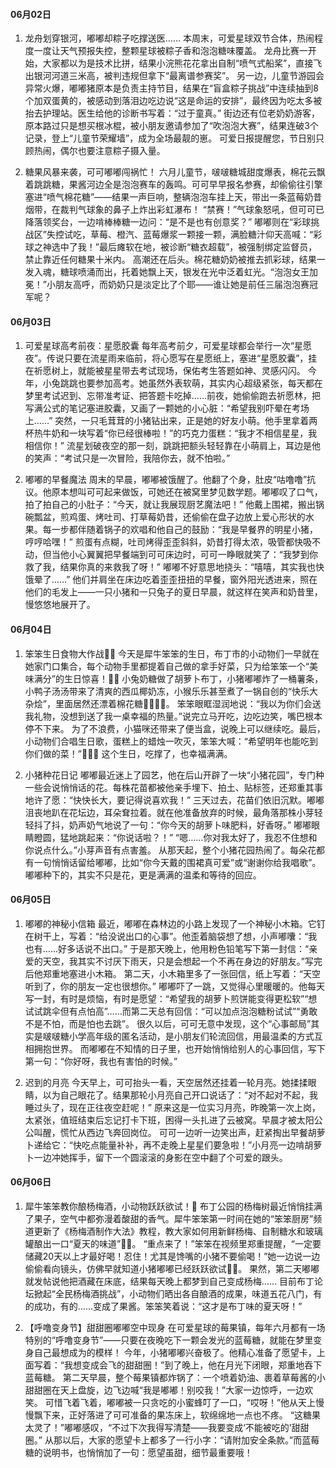 #### 06月02日
1. 龙舟划穿银河，嘟嘟却粽子吃撑送医……
本周末，可爱星球双节合体，热闹程度一度让天气预报失控，整颗星球被粽子香和泡泡糖味覆盖。
龙舟比赛一开始，大家都以为是技术比拼，结果小浣熊花花拿出自制“喷气式船桨”，直接飞出银河河道三米高，被判违规但拿下“最离谱参赛奖”。
另一边，儿童节游园会异常火爆，嘟嘟猪原本是负责主持节目，结果在“盲盒粽子挑战”中连续抽到8个加双蛋黄的，被感动到落泪边吃边说“这是命运的安排”，最终因为吃太多被抬去护理站。医生给他的诊断书写着：“过于童真。”
街边还有位老奶奶游客，原本路过只是想买根冰棍，被小朋友邀请参加了“吹泡泡大赛”，结果连破3个记录，登上“儿童节荣耀墙”，成为全场最靓的崽。
可爱日报提醒您，节日别只顾热闹，偶尔也要注意粽子摄入量。
	
2. 糖果风暴来袭，可可嘟嘟闯祸忙！
六月儿童节，啵啵糖城甜度爆表，棉花云飘着跳跳糖，果酱河边全是泡泡赛车的轰鸣。可可早早报名参赛，却偷偷往引擎塞进“喷气棉花糖”——结果一声巨响，整辆泡泡车挂上天，带出一条蓝莓奶昔烟带，在裁判气球象的鼻子上炸出彩虹瀑布！
“禁赛！”气球象怒吼，但可可已降落领奖台，一边啃棒棒糖一边问：“是不是也有创意奖？”
嘟嘟则在“彩球挑战区”失控试吃，草莓、橙汽、蓝莓爆浆一颗接一颗，满脸糖汁仰天高喊：“彩球之神选中了我！”最后瘫软在地，被诊断“糖衣超载”，被强制绑定监督员，禁止靠近任何糖果十米内。
高潮还在后头。棉花糖奶奶被推去抓彩球，结果一发入魂，糖球喷涌而出，托着她飘上天，银发在光中泛着虹光。“泡泡女王加冕！”小朋友高呼，而奶奶只是淡定比了个耶——谁让她是前任三届泡泡赛冠军呢？

#### 06月03日
1. 可爱星球高考前夜：星愿胶囊
每年高考前夕，可爱星球都会举行一次“星愿夜”。传说只要在流星雨来临前，将心愿写在星愿纸上，塞进“星愿胶囊”，挂在祈愿树上，就能被星星带去考试现场，保佑考生答题如神、灵感闪闪。
今年，小兔跳跳也要参加高考。她虽然外表软萌，其实内心超级紧张，每天都在梦里考试迟到、忘带准考证、把答题卡吃掉……前夜，她偷偷跑去祈愿林，把写满公式的笔记塞进胶囊，又画了一颗她的小心脏：“希望我别吓晕在考场上……”
突然，一只毛茸茸的小猪钻出来，正是她的好友小萌。他手里拿着两杯热牛奶和一块写着“你已经很棒啦！”的巧克力蛋糕：“我才不相信星星，我相信你！”
流星划破夜空的那一刻，跳跳把额头轻轻靠在小萌肩上，耳边是他的笑声：“考试只是一次冒险，我陪你去，就不怕啦。”

2. 嘟嘟的早餐魔法
周末的早晨，嘟嘟被饿醒了。他翻了个身，肚皮“咕噜噜”抗议。他原本想叫可可起来做饭，可她还在被窝里梦见数学题。嘟嘟叹了口气，拍了拍自己的小肚子：“今天，就让我展现厨艺魔法吧！”
他戴上围裙，搬出锅碗瓢盆，煎鸡蛋、烤吐司、打草莓奶昔，还偷偷在盘子边放上爱心形状的水果。每一步都伴随着锅子的欢唱和他自己的鼓励：“我是早餐界的明星小猪，哼哼哈嘿！”
煎蛋有点糊，吐司烤得歪歪斜斜，奶昔打得太浓，吸管都快吸不动，但当他小心翼翼把早餐端到可可床边时，可可一睁眼就笑了：“我梦到你救了我，结果你真的来救我了呀！”
嘟嘟不好意思地挠头：“嘻嘻，其实我也快饿晕了……”
他们并肩坐在床边吃着歪歪扭扭的早餐，窗外阳光透进来，照在他们的毛发上——一只小猪和一只兔子的夏日早晨，就这样在笑声和奶昔里，慢悠悠地展开了。

#### 06月04日
1. 笨笨生日食物大作战🎂🎉
今天是犀牛笨笨的生日，布丁市的小动物们一早就在她家门口集合，每个动物手里都提着自己做的拿手好菜，只为给笨笨一个“美味满分”的生日惊喜！🎈🦏
小兔奶糖做了胡萝卜布丁，小猪嘟嘟炸了一桶薯条，小鸭子汤汤带来了清爽的西瓜椰奶冻，小猴乐乐甚至煮了一锅自创的“快乐大杂烩”，里面居然还漂着棉花糖🍗🍰🍉🍬。
笨笨眼眶湿润地说：“我以为你们会送我礼物，没想到送了我一桌幸福的热量。”说完立马开吃，边吃边笑，嘴巴根本停不下来。
为了不浪费，小猫咪还带来了便当盒，说晚上可以继续吃。最后，小动物们合唱生日歌，蛋糕上的蜡烛一吹灭，笨笨大喊：“希望明年也能吃到你们做的菜！”🎵🎂💖
这个生日，吃撑了，也幸福满满。

2. 小猪种花日记
嘟嘟最近迷上了园艺，他在后山开辟了一块“小猪花园”，专门种一些会说悄悄话的花。每株花苗都被他亲手埋下、拍土、贴标签，还郑重其事地许了愿：“快快长大，要记得说喜欢我！”
三天过去，花苗们依旧沉默。嘟嘟沮丧地趴在花坛边，耳朵耷拉着。就在他准备放弃的时候，最角落那株小芽轻轻抖了抖，奶声奶气地说了一句：“你今天的胡萝卜味肥料，好香呀。”
嘟嘟眼睛瞪圆，猛地跳起来：“你说话啦？！”
“嗯……你对我太好了，我忍不住想和你说点什么。”小芽声音有点害羞。
从那天起，整个小猪花园热闹了。每朵花都有一句悄悄话留给嘟嘟，比如“你今天戴的围裙真可爱”或“谢谢你给我唱歌”。嘟嘟种下的，其实不只是花，更是满满的温柔和等待的回应。

#### 06月05日
1. 嘟嘟的神秘小信箱
最近，嘟嘟在森林边的小路上发现了一个神秘小木箱。它钉在树干上，写着：“给没说出口的心事”。他歪着脑袋想了想，小声嘟囔：“我也有……好多话说不出口。”
于是那天晚上，他用粉色铅笔写下第一封信：“亲爱的天空，我其实不讨厌下雨天，只是会想起一个不再在身边的好朋友。”写完后他郑重地塞进小木箱。
第二天，小木箱里多了一张回信，纸上写着：“天空听到了，你的朋友一定也很想你。”
嘟嘟吓了一跳，又觉得心里暖暖的。他每天写一封，有时是烦恼，有时是愿望：“希望我的胡萝卜煎饼能变得更松软”“想试试跳伞但有点怕高”……而第二天总有回信：“可以加点泡泡糖粉试试”“勇敢不是不怕，而是怕也去跳”。
很久以后，可可无意中发现，这个“心事邮局”其实是啵啵糖小学高年级的匿名活动，是小朋友们轮流回信，用最温柔的方式互相拥抱世界。
而嘟嘟在不知情的日子里，也开始悄悄给别人的心事回信，写下第一句：“你好呀，我也有害怕的时候。”

2. 迟到的月亮
今天早上，可可抬头一看，天空居然还挂着一轮月亮。她揉揉眼睛，以为自己眼花了。结果那轮小月亮自己开口说话了：“对不起对不起，我睡过头了，现在正往夜空赶呢！”
原来这是一位实习月亮，昨晚第一次上岗，太紧张，值班结束后忘记打卡下班，困得一头扎进了云被窝。早晨才被太阳公公叫醒，慌忙从西边飞奔回岗位。
可可一边听一边笑出声，赶紧掏出早餐胡萝卜递给它：“快吃点能量补补，再不走晚上星星们要急啦！”小月亮一边啃胡萝卜一边冲她挥手，留下一个圆滚滚的身影在空中翻了个可爱的跟头。

#### 06月06日
1. 犀牛笨笨教你酿杨梅酒，小动物跃跃欲试！🍒
布丁公园的杨梅树最近悄悄挂满了果子，空气中都弥漫着酸甜的香气。犀牛笨笨第一时间在她的“笨笨厨房”频道更新了《杨梅酒制作大法》教程，教大家如何用新鲜杨梅、自制糖水和玻璃罐酿出一口“夏天的味道”🍷🦏。
“重点来了！”笨笨在视频里郑重提醒，“一定要储藏20天以上才最好喝！忍住！尤其是馋嘴的小猪不要偷喝！”她一边说一边偷偷看向镜头，仿佛早就知道小猪嘟嘟已经跃跃欲试🐷🍶。
果然，第二天嘟嘟就发帖说他把酒藏在床底，结果每天晚上都梦到自己变成杨梅……
目前布丁论坛掀起“全民杨梅酒挑战”，小动物们晒出各自酿酒的成果，味道五花八门，有的成功，有的……变成了果酱。笨笨笑着说：“这才是布丁味的夏天呀！”

2. 【呼噜变身节】甜甜圈嘟嘟空中现身
在可爱星球的莓果镇，每年六月都有一场特别的“呼噜变身节”——只要在夜晚吃下一颗会发光的蓝莓糖，就能在梦里变身自己最想成为的模样！
今年，小猪嘟嘟兴奋极了。他精心准备了愿望卡，上面写着：“我想变成会飞的甜甜圈！”到了晚上，他在月光下闭眼，郑重地吞下蓝莓糖。
第二天早晨，整个莓果镇都炸锅了：一个喷着奶油、裹着草莓酱的小甜甜圈在天上盘旋，边飞边喊“我是嘟嘟！别咬我！”大家一边惊呼，一边欢笑。
可惜飞着飞着，嘟嘟被一只贪吃的小蜜蜂叮了一口，“哎呀！”他从天上慢慢飘下来，正好落进了可可准备的果冻床上，软绵绵地一点也不疼。
“这糖果太灵了！”嘟嘟感叹，“不过下次我得写清楚——我要变成‘不能被吃的’甜甜圈。”
从那以后，大家的愿望卡上都多了一行小字：“请附加安全条款。”而蓝莓糖的说明书，也悄悄加了一句：愿望虽甜，细节最重要哦！
